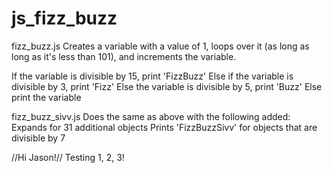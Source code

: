 js_fizz_buzz
============

fizz_buzz.js
  Creates a variable with a value of 1, loops over it (as long as long as it's less than 101), and increments the variable.

  If the variable is divisible by 15, print 'FizzBuzz'
  Else if the variable is divisible by 3, print 'Fizz'
  Else the variable is divisible by 5, print 'Buzz'
  Else print the variable

fizz_buzz_sivv.js
  Does the same as above with the following added:
  Expands for 31 additional objects
  Prints 'FizzBuzzSivv' for objects that are divisible by 7

  //Hi Jason!//
  Testing 1, 2, 3!
